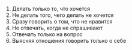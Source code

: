 1. Делать только то, что хочется
2. Не делать того, чего делать не хочется
3. Сразу говорить о том, что не нравится
4. Не отвечать, когда не спрашивают
5. Отвечать только на вопрос
6. Выясняя отношения говорить только о себе

